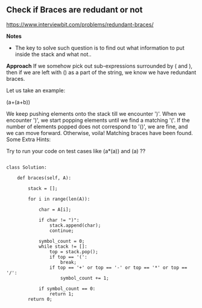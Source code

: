 ## Check if Braces are redudant or not

https://www.interviewbit.com/problems/redundant-braces/

**Notes**

* The key to solve such question is to find out what information to put inside the stack and what not..

**Approach**
If we somehow pick out sub-expressions surrounded by ( and ), then if we are left with () as a part of the string, we know we have redundant braces.

Let us take an example:

(a+(a+b))

We keep pushing elements onto the stack till we encounter ')'. When we encounter ')', we start popping elements until we find a matching '('. 
If the number of elements popped does not correspond to '()', we are fine, and we can move forward. 
Otherwise, voila! Matching braces have been found. 
Some Extra Hints:

Try to run your code on test cases like (a*(a))  and (a) ??

```

class Solution:

	def braces(self, A):
        
        stack = [];
        
        for i in range(len(A)):
            
            char = A[i];
            
            if char != ")":
                stack.append(char);
                continue;
                
            symbol_count = 0;
            while stack != []:
                top = stack.pop();
                if top == '(':
                    break;
                if top == '+' or top == '-' or top == '*' or top == '/':
                    symbol_count += 1;
                    
            if symbol_count == 0:
                return 1;
        return 0;
                
                
```
